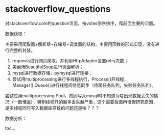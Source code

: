 # stackoverflow_questions
对stackoverflow.com的question页面，按votes倒序排序，爬前面主要的问题。

数据获取：

主要采用爬取器+解析器+存储器+调度器的结构，主要用函数的形式实现，没有进行完整的封装。

1. requests进行网页爬取，并利用HttpAdapter设置retry次数；
2. 美丽汤BeautifulSoup进行页面解析；
3. mysql进行数据存储，pymysql进行连接；
4. 尝试用multiprocessing进行多线程执行，Process()开线程，Manager().Queue()进行线程间信息同步（待爬任务队列，失败任务队列）。

尝试过用multiprocessing.Pool，然而写入mysql时不知道为啥出现数据丢失的情况（一脸懵逼），特别线程开的越多丢失越严重，这个需要后面再慢慢研究原因，是多线程同时写入数据库导致的问题还是啥？？？


数据分析：

tbc...

